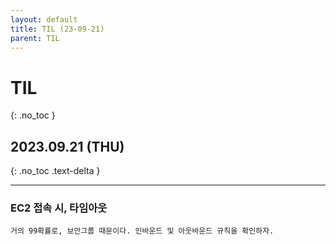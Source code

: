 ```yaml
---
layout: default
title: TIL (23-09-21)
parent: TIL
---
```


# TIL
{: .no_toc }

## 2023.09.21 (THU)
{: .no_toc .text-delta }

---

### EC2 접속 시, 타임아웃
    거의 99확률로, 보안그룹 때문이다. 인바운드 및 아웃바운드 규칙을 확인하자.